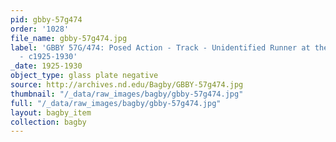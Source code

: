 ```yaml
---
pid: gbby-57g474
order: '1028'
file_name: gbby-57g474.jpg
label: 'GBBY 57G/474: Posed Action - Track - Unidentified Runner at the Starting Line
  - c1925-1930'
_date: 1925-1930
object_type: glass plate negative
source: http://archives.nd.edu/Bagby/GBBY-57g474.jpg
thumbnail: "/_data/raw_images/bagby/gbby-57g474.jpg"
full: "/_data/raw_images/bagby/gbby-57g474.jpg"
layout: bagby_item
collection: bagby
---
```

